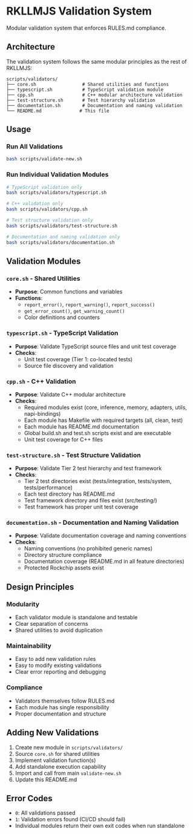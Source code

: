 # RKLLMJS Validation System

Modular validation system that enforces RULES.md compliance.

## Architecture

The validation system follows the same modular principles as the rest of RKLLMJS:

```
scripts/validators/
├── core.sh                 # Shared utilities and functions
├── typescript.sh           # TypeScript validation module
├── cpp.sh                  # C++ modular architecture validation
├── test-structure.sh       # Test hierarchy validation
├── documentation.sh        # Documentation and naming validation
└── README.md              # This file
```

## Usage

### Run All Validations
```bash
bash scripts/validate-new.sh
```

### Run Individual Validation Modules
```bash
# TypeScript validation only
bash scripts/validators/typescript.sh

# C++ validation only  
bash scripts/validators/cpp.sh

# Test structure validation only
bash scripts/validators/test-structure.sh

# Documentation and naming validation only
bash scripts/validators/documentation.sh
```

## Validation Modules

### `core.sh` - Shared Utilities
- **Purpose**: Common functions and variables
- **Functions**: 
  - `report_error()`, `report_warning()`, `report_success()`
  - `get_error_count()`, `get_warning_count()`
  - Color definitions and counters

### `typescript.sh` - TypeScript Validation
- **Purpose**: Validate TypeScript source files and unit test coverage
- **Checks**:
  - Unit test coverage (Tier 1: co-located tests)
  - Source file discovery and validation

### `cpp.sh` - C++ Validation  
- **Purpose**: Validate C++ modular architecture
- **Checks**:
  - Required modules exist (core, inference, memory, adapters, utils, napi-bindings)
  - Each module has Makefile with required targets (all, clean, test)
  - Each module has README.md documentation
  - Global build.sh and test.sh scripts exist and are executable
  - Unit test coverage for C++ files

### `test-structure.sh` - Test Structure Validation
- **Purpose**: Validate Tier 2 test hierarchy and test framework
- **Checks**:
  - Tier 2 test directories exist (tests/integration, tests/system, tests/performance)
  - Each test directory has README.md
  - Test framework directory and files exist (src/testing/)
  - Test framework has proper unit test coverage

### `documentation.sh` - Documentation and Naming Validation
- **Purpose**: Validate documentation coverage and naming conventions
- **Checks**:
  - Naming conventions (no prohibited generic names)
  - Directory structure compliance
  - Documentation coverage (README.md in all feature directories)
  - Protected Rockchip assets exist

## Design Principles

### Modularity
- Each validator module is standalone and testable
- Clear separation of concerns
- Shared utilities to avoid duplication

### Maintainability  
- Easy to add new validation rules
- Easy to modify existing validations
- Clear error reporting and debugging

### Compliance
- Validators themselves follow RULES.md
- Each module has single responsibility
- Proper documentation and structure

## Adding New Validations

1. Create new module in `scripts/validators/`
2. Source `core.sh` for shared utilities
3. Implement validation function(s)
4. Add standalone execution capability
5. Import and call from main `validate-new.sh`
6. Update this README.md

## Error Codes

- `0`: All validations passed
- `1`: Validation errors found (CI/CD should fail)
- Individual modules return their own exit codes when run standalone
